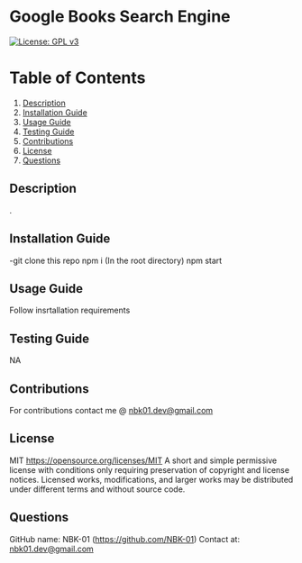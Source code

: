 # Google Books Search Engine
[![License: GPL v3](https://img.shields.io/badge/License-MIT-orange)](https://www.gnu.org/licenses/gpl-3.0)
# Table of Contents
1. [Description](#description)
2. [Installation Guide](#install)
3. [Usage Guide](#usage)
4. [Testing Guide](#test)
5. [Contributions](#contribution)
6. [License](#license)
7. [Questions](#questions)
## Description <a name="description"></a>
.
## Installation Guide <a name="install"></a>
-git clone this repo npm i (In the root directory) npm start 
## Usage Guide <a name="usage"></a>
Follow insrtallation requirements
## Testing Guide <a name="test"></a>
NA
## Contributions <a name="contribution"></a>
For contributions contact me @ nbk01.dev@gmail.com
## License <a name="license"></a>
MIT https://opensource.org/licenses/MIT
A short and simple permissive license with conditions only requiring preservation of copyright and license notices. Licensed works, modifications, and larger works may be distributed under different terms and without source code.
## Questions <a name="questions"></a>
GitHub name: NBK-01
(https://github.com/NBK-01)
Contact at: nbk01.dev@gmail.com
